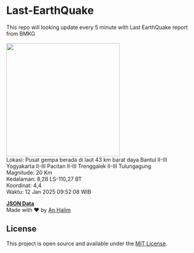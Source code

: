 # Last-EarthQuake
This repo will looking update every 5 minute with Last EarthQuake report from BMKG
<br>
<br>
<img src="undefined" width="300"/>
<br>
Lokasi: Pusat gempa berada di laut 43 km barat daya Bantul  II-III Yogyakarta II-III Pacitan II-III Trenggalek II-III Tulungagung <br>
Magnitude: 20 Km <br>
Kedalaman: 8,28 LS-110,27 BT <br>
Koordinat: 4,4 <br>
Waktu: 12 Jan 2025 09:52:08 WIB <br>

<a href="./data/data.json">**JSON Data**</a>
<br>
Made with ❤️ by <a href="https://github.com/an-halim">An Halim</a>
## License

This project is open source and available under the [MIT License](LICENSE).
